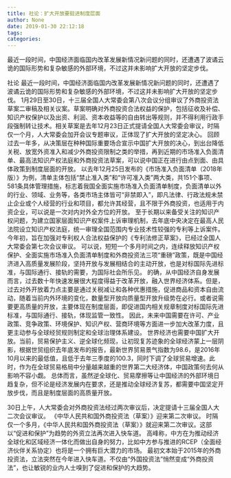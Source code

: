 ```yaml
---
title: 社论：扩大开放要挺进制度层面
author: None
date: 2019-01-30 22:12:18
tags: 
categories: 
---
```

最近一段时间，中国经济面临国内改革发展新情况新问题的同时，还遭遇了波谲云诡的国际形势和复杂敏感的外部环境，不过这并未影响扩大开放的坚定步伐。
<!-- more -->
社论
最近一段时间，中国经济面临国内改革发展新情况新问题的同时，还遭遇了波谲云诡的国际形势和复杂敏感的外部环境，不过这并未影响扩大开放的坚定步伐。
1月29日至30日，十三届全国人大常委会第八次会议分组审议了外商投资法草案二审稿及相关议案。草案明确对外商投资合法权益的保护，包括征收及补偿、知识产权保护以及出资、利润、资本收益等的自由转出等规则，并不得利用行政手段强制转让技术。相关草案是去年12月23日正式提请全国人大常委会审议，时隔仅一个月，人大常委会加开会议专题审议，正体现了扩大开放的坚定决心。
回顾过去一年多，从决策层在种种国际重要场合宣示中国扩大开放的决心，到出台降低关税、放宽外资准入和减少外商投资限制之类的举措，再到近期的市场准入负面清单、最高法知识产权法庭和外商投资法草案，可以说中国正在进行由点到面、由具体政策到制度层面的开放。
以去年12月25日发布的《市场准入负面清单（2018年版）》为例，清单主体包括“禁止准入类”和“许可准入类”两大类，共151个事项、581条具体管理措施，标志着我国全面实施市场准入负面清单制度，负面清单以外的行业、领域、业务等，各类市场主体皆可“非禁即入”，即凡法律、行政法规未禁止企业或个人经营的行业和项目，都允许其经营，且不限于外商投资，也适用于内资企业，可以说是一次对内对外全方位的开放。
至于长期以来备受关注的知识产权问题，为建立国家层面知识产权案件上诉审理机制，去年底中央决定在最高人民法院设立知识产权法庭，统一审理全国范围内专业技术性较强的专利等上诉案件。今年初，旨在加强对专利权人合法权益保护的《专利法修正草案》，已经过全国人大常委会第七次会议审议。
可以说，短短一个多月时间之内，连续释放知识产权保护、全面实施市场准入负面清单制度和外商投资法三项“重磅”政策，既是中国经济进入高质量发展阶段，坚持开放与发展相结合的主动开放，也是对标国际先进标准，与国际通行、接轨的需要，为国际社会所乐见。
的确，从中国经济自身发展而言，过去数十年快速发展很大程度得益于改革开放，融入世界经济体系。但是，过去对外开放着力点主要是通过关税减让和各种优惠措施，促进商品和资本自由流动，随着当前内外环境的变化，数量型开放向质量型开放升级势在必行。或者说需要更高质量的开放，主要体现在制度层面，即促进国内相关规章制度对标国际先进标准，与国际通行、接轨，体现监管一致性。
因此，未来中国需要在许可、产业政策、竞争政策、环境保护、知识产权、营商环境等方面进一步加大改革力度，且更主动参与全球经贸规则制定和全球治理体系建设。
世界经济也需要中国扩大开放。当前，贸易保护主义、逆全球化频现，让初现复苏迹象的全球经济蒙上一层阴影，根据世贸组织去年底发布的报告，最新世界贸易景气指数为98.6，是2016年10月以来的最低值，且低于去年三季度的100.3，同时下调了全球贸易增速。此时，作为在全球贸易格局中分量越来越重的世界第二大经济体，中国政策何去何从影响不容小觑。
总体而言，虽然逆全球化、贸易摩擦等让中国经济的外部环境日趋复杂，但不论是经济发展内在要求，还是推动全球经济复苏，都需要中国坚定开放步伐，而且是制度层面的高质量开放。
 
 
30日上午，人大常委会对外商投资法经过两次审议后，决定提请十三届全国人大二次会议审议。
《中华人民共和国外商投资法（草案）》迎来第二次审议。
时隔仅一个多月，《中华人民共和国外商投资法（草案）》就迎来第二次审议。这部以“促进和保护”为趋势的外资立法再次进入快车道。
高峰称，中方在为推动经济全球化和区域经济一体化而做出自身的努力，比如中方参与推进的RCEP（全面经济伙伴关系协定）也将是一个拥有巨大潜力的市场。
最初文本始于2015年的外商投资法，立法突然在今年进入快车道。不仅由“外国投资法”悄然变成“外商投资法”，也让敏锐的业内人士嗅到了促进和保护的大趋势。
